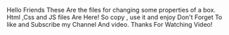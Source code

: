 Hello Friends These Are the files for changing some properties of a box.
Html ,Css and JS files Are Here!     So copy , use it and enjoy 
Don't Forget To like and Subscribe my Channel And video.
Thanks For Watching Video!
